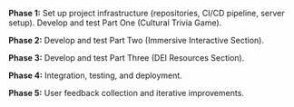 **Phase 1:**
Set up project infrastructure (repositories, CI/CD pipeline, server setup).
Develop and test Part One (Cultural Trivia Game).

**Phase 2:**
Develop and test Part Two (Immersive Interactive Section).

**Phase 3:**
Develop and test Part Three (DEI Resources Section).

**Phase 4:**
Integration, testing, and deployment.

**Phase 5:**
User feedback collection and iterative improvements.
